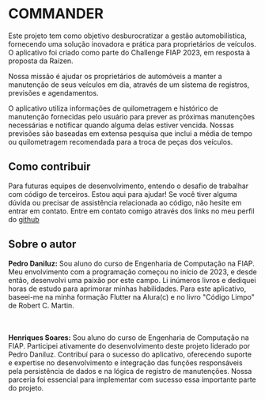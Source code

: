 <h1>COMMANDER</h1>
Este projeto tem como objetivo desburocratizar a gestão automobilística, fornecendo uma solução inovadora e prática para proprietários de veículos. O aplicativo foi criado como parte do Challenge FIAP 2023, em resposta à proposta da Raízen.

Nossa missão é ajudar os proprietários de automóveis a manter a manutenção de seus veículos em dia, através de um sistema de registros, previsões e agendamentos.

O aplicativo utiliza informações de quilometragem e histórico de manutenção fornecidas pelo usuário para prever as próximas manutenções necessárias e notificar quando alguma delas estiver vencida. Nossas previsões são baseadas em extensa pesquisa que inclui a média de tempo ou quilometragem recomendada para a troca de peças dos veículos.

<h2>Como contribuir</h2>
Para futuras equipes de desenvolvimento, entendo o desafio de trabalhar com código de terceiros. Estou aqui para ajudar! Se você tiver alguma dúvida ou precisar de assistência relacionada ao código, não hesite em entrar em contato. Entre em contato comigo através dos links no meu perfil do <a href=https://github.com/PedroDaniluz>github</a>

<h2>Sobre o autor</h2>
<strong></b>Pedro Daniluz:</strong>
Sou aluno do curso de Engenharia de Computação na FIAP. Meu envolvimento com a programação começou no início de 2023, e desde então, desenvolvi uma paixão por este campo. Li inúmeros livros e dediquei horas de estudo para aprimorar minhas habilidades. Para este aplicativo, baseei-me na minha formação Flutter na Alura(c) e no livro "Código Limpo" de Robert C. Martin.

<br><br>
<strong></b>Henriques Soares:</strong>
Sou aluno do curso de Engenharia de Computação na FIAP. Participei ativamente do desenvolvimento deste projeto liderado por Pedro Daniluz. Contribuí para o sucesso do aplicativo, oferecendo suporte e expertise no desenvolvimento e integração das funções responsáveis pela persistência de dados e na lógica de registro de manutenções. Nossa parceria foi essencial para implementar com sucesso essa importante parte do projeto.
